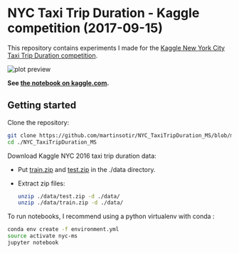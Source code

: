 # NYC Taxi Trip Duration - Kaggle competition (2017-09-15)

This repository contains experiments I made for the
[Kaggle New York City Taxi Trip Duration competition](https://www.kaggle.com/c/nyc-taxi-trip-duration).

![plot preview](http://i.imgur.com/8qdYUl3.jpg)

**See [the notebook on kaggle.com](https://www.kaggle.com/msotir/nyct-exploration-with-seaborn-and-datashader).**

## Getting started

Clone the repository:

```bash
git clone https://github.com/martinsotir/NYC_TaxiTripDuration_MS/blob/master/LICENSE
cd ./NYC_TaxiTripDuration_MS
```

Download Kaggle NYC 2016 taxi trip duration data:

* Put [train.zip](https://www.kaggle.com/c/nyc-taxi-trip-duration/download/train.zip) and [test.zip](https://www.kaggle.com/c/nyc-taxi-trip-duration/download/test.zip) in the ./data directory.

* Extract zip files:

    ```bash
    unzip ./data/test.zip -d ./data/
    unzip ./data/train.zip -d ./data/
    ```

To run notebooks, I recommend using a python virtualenv with conda :

```bash
conda env create -f environment.yml
source activate nyc-ms
jupyter notebook
```
